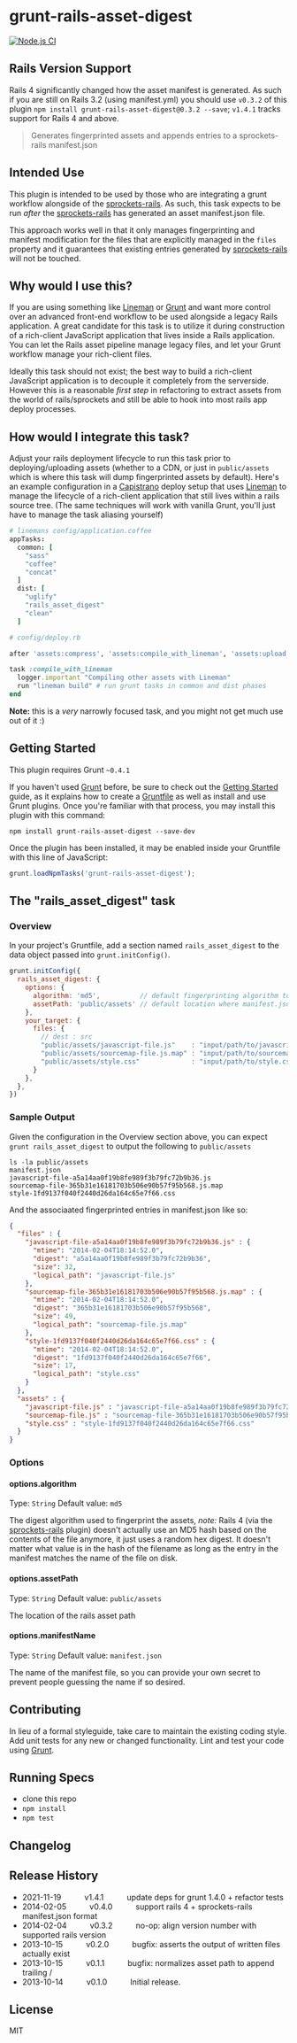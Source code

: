 # grunt-rails-asset-digest

[![Node.js CI](https://github.com/davemo/grunt-rails-asset-digest/actions/workflows/node.js.yml/badge.svg?branch=main)](https://github.com/davemo/grunt-rails-asset-digest/actions/workflows/node.js.yml)

## Rails Version Support

Rails 4 significantly changed how the asset manifest is generated. As such if you are still on Rails 3.2 (using manifest.yml) you should use `v0.3.2` of this plugin `npm install grunt-rails-asset-digest@0.3.2 --save`; `v1.4.1` tracks support for Rails 4 and above.

> Generates fingerprinted assets and appends entries to a sprockets-rails manifest.json

## Intended Use

This plugin is intended to be used by those who are integrating a grunt workflow alongside of the [sprockets-rails](https://github.com/rails/sprockets-rails). As such, this task expects to be run _after_ the [sprockets-rails](https://github.com/rails/sprockets-rails) has generated an asset manifest.json file.

This approach works well in that it only manages fingerprinting and manifest modification for the files that are explicitly managed in the `files` property and it guarantees that existing entries generated by [sprockets-rails](https://github.com/rails/sprockets-rails) will not be touched.

## Why would I use this?

If you are using something like [Lineman](http://www.linemanjs.com) or [Grunt](http://www.gruntjs.com) and want more control over an advanced front-end workflow to be used alongside a legacy Rails application. A great candidate for this task is to utilize it during construction of a rich-client JavaScript application that lives inside a Rails application. You can let the Rails asset pipeline manage legacy files, and let your Grunt workflow manage your rich-client files.

Ideally this task should not exist; the best way to build a rich-client JavaScript application is to decouple it completely from the serverside. However this is a reasonable _first step_ in refactoring to extract assets from the world of rails/sprockets and still be able to hook into most rails app deploy processes.

## How would I integrate this task?

Adjust your rails deployment lifecycle to run this task prior to deploying/uploading assets (whether to a CDN, or just in `public/assets` which is where this task will dump fingerprinted assets by default). Here's an example configuration in a [Capistrano](https://github.com/capistrano/capistrano) deploy setup that uses [Lineman](http://www.linemanjs.com) to manage the lifecycle of a rich-client application that still lives within a rails source tree. (The same techniques will work with vanilla Grunt, you'll just have to manage the task aliasing yourself)

```coffeescript
# linemans config/application.coffee
appTasks:
  common: [
    "sass"
    "coffee"
    "concat"
  ]
  dist: [
    "uglify"
    "rails_asset_digest"
    "clean"
  ]
```

```ruby
# config/deploy.rb

after 'assets:compress', 'assets:compile_with_lineman', 'assets:upload'

task :compile_with_lineman
  logger.important "Compiling other assets with Lineman"
  run "lineman build" # run grunt tasks in common and dist phases
end
```

**Note:** this is a _very_ narrowly focused task, and you might not get much use out of it :)

## Getting Started
This plugin requires Grunt `~0.4.1`

If you haven't used [Grunt](http://gruntjs.com/) before, be sure to check out the [Getting Started](http://gruntjs.com/getting-started) guide, as it explains how to create a [Gruntfile](http://gruntjs.com/sample-gruntfile) as well as install and use Grunt plugins. Once you're familiar with that process, you may install this plugin with this command:

```shell
npm install grunt-rails-asset-digest --save-dev
```

Once the plugin has been installed, it may be enabled inside your Gruntfile with this line of JavaScript:

```js
grunt.loadNpmTasks('grunt-rails-asset-digest');
```

## The "rails_asset_digest" task

### Overview
In your project's Gruntfile, add a section named `rails_asset_digest` to the data object passed into `grunt.initConfig()`.

```js
grunt.initConfig({
  rails_asset_digest: {
    options: {
      algorithm: 'md5',          // default fingerprinting algorithm to use
      assetPath: 'public/assets' // default location where manifest.json lives
    },
    your_target: {
      files: {
        // dest : src
        "public/assets/javascript-file.js"    : "input/path/to/javascript-file.js",
        "public/assets/sourcemap-file.js.map" : "input/path/to/sourcemap-file.js.map",
        "public/assets/style.css"             : "input/path/to/style.css"
      }
    },
  },
})
```

### Sample Output

Given the configuration in the Overview section above, you can expect `grunt rails_asset_digest` to output the following to `public/assets`

```shell
ls -la public/assets
manifest.json
javascript-file-a5a14aa0f19b8fe989f3b79fc72b9b36.js
sourcemap-file-365b31e16181703b506e90b57f95b568.js.map
style-1fd9137f040f2440d26da164c65e7f66.css
```

And the associaated fingerprinted entries in manifest.json like so:

```json
{
  "files" : {
    "javascript-file-a5a14aa0f19b8fe989f3b79fc72b9b36.js" : {
      "mtime": "2014-02-04T18:14:52.0",
      "digest": "a5a14aa0f19b8fe989f3b79fc72b9b36",
      "size": 32,
      "logical_path": "javascript-file.js"
    },
    "sourcemap-file-365b31e16181703b506e90b57f95b568.js.map" : {
      "mtime": "2014-02-04T18:14:52.0",
      "digest": "365b31e16181703b506e90b57f95b568",
      "size": 49,
      "logical_path": "sourcemap-file.js.map"
    },
    "style-1fd9137f040f2440d26da164c65e7f66.css" : {
      "mtime": "2014-02-04T18:14:52.0",
      "digest": "1fd9137f040f2440d26da164c65e7f66",
      "size": 17,
      "logical_path": "style.css"
    }
  },
  "assets" : {
    "javascript-file.js" : "javascript-file-a5a14aa0f19b8fe989f3b79fc72b9b36.js",
    "sourcemap-file.js" : "sourcemap-file-365b31e16181703b506e90b57f95b568.js.map",
    "style.css" : "style-1fd9137f040f2440d26da164c65e7f66.css"
  }
}
```

### Options

#### options.algorithm
Type: `String`
Default value: `md5`

The digest algorithm used to fingerprint the assets, *note:* Rails 4 (via the [sprockets-rails](https://github.com/rails/sprockets-rails) plugin) doesn't actually use an MD5 hash based on the contents of the file anymore, it just uses a random hex digest. It doesn't matter what value is in the hash of the filename as long as the entry in the manifest matches the name of the file on disk.

#### options.assetPath
Type: `String`
Default value: `public/assets`

The location of the rails asset path

#### options.manifestName
Type: `String`
Default value: `manifest.json`

The name of the manifest file, so you can provide your own secret to prevent people guessing the name if so desired.

## Contributing
In lieu of a formal styleguide, take care to maintain the existing coding style. Add unit tests for any new or changed functionality. Lint and test your code using [Grunt](http://gruntjs.com/).

## Running Specs

* clone this repo
* `npm install`
* `npm test`

## Changelog

## Release History

 * 2021-11-19   v1.4.1   update deps for grunt 1.4.0 + refactor tests
 * 2014-02-05   v0.4.0   support rails 4 + sprockets-rails manifest.json format
 * 2014-02-04   v0.3.2   no-op: align version number with supported rails version
 * 2013-10-15   v0.2.0   bugfix: asserts the output of written files actually exist
 * 2013-10-15   v0.1.1   bugfix: normalizes asset path to append trailing /
 * 2013-10-14   v0.1.0   Initial release.

## License

MIT
